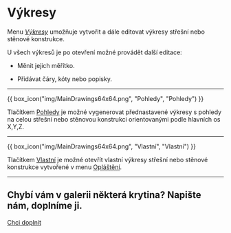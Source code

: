 <h1>Výkresy</h1>

<p>Menu <u><i>Výkresy</i></u> umožňuje vytvořit a dále editovat výkresy střešní nebo stěnové konstrukce.</p>

<p>U všech výkresů je po otevření možné provádět další editace:</p>
<ul>
  <li><p>Měnit jejich měřítko.</p></li>
  <li><p>Přidávat čáry, kóty nebo popisky.</p></li>
</ul>

<hr class="main">

{{ box_icon("img/MainDrawings64x64.png", "Pohledy", "Pohledy") }}

<p>Tlačítkem <u>Pohledy</u> je možné vygenerovat přednastavené výkresy s pohledy na celou střešní nebo stěnovou konstrukci orientovanými podle hlavních os X,Y,Z.</p>

<hr class="main">

{{ box_icon("img/MainDrawings64x64.png", "Vlastní", "Vlastní") }}

<p>Tlačítkem <u>Vlastní</u> je možné otevřít vlastní výkresy střešní nebo stěnové konstrukce vytvořené v menu <u>Opláštění</u>.</p>

<hr class="main">

<h2>Chybí vám v galerii některá krytina? Napište nám, doplníme ji.</h2>
<a href="mailto:jiri.podval@histruct.com?subject=Dotaz na HiStruct konfigurátor budov" class="btn">
  Chci doplnit
</a>

<!-- product: HiStruct Building Configurator -->

